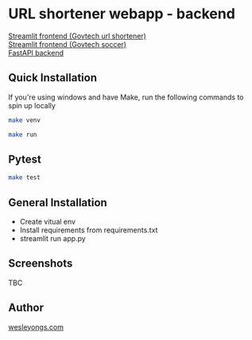 # URL shortener webapp - backend

[Streamlit frontend (Govtech url shortener)](https://wesleyongs-url-shortener-frontend-app-r9adc3.streamlitapp.com/) \
[Streamlit frontend (Govtech soccer)](https://wesleyongs-govtech-soccer-frontend-app-42cw17.streamlitapp.com/) \
[FastAPI backend](http://ec2-13-212-176-7.ap-southeast-1.compute.amazonaws.com/docs)

## Quick Installation

If you're using windows and have Make, run the following commands to spin up locally
```bash
make venv
```
```bash
make run
```
## Pytest
```bash
make test
```

## General Installation

- Create vitual env
- Install requirements from requirements.txt
- streamlit run app.py

## Screenshots
TBC

## Author
[wesleyongs.com](https:wesleyongs.com)
